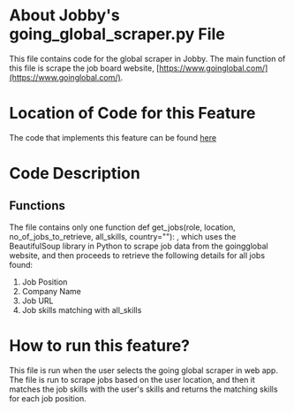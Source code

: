 # About Jobby's going_global_scraper.py File
This file contains code for the global scraper in Jobby. The main function of this file is scrape the job board website, [https://www.goinglobal.com/](https://www.goinglobal.com/).

# Location of Code for this Feature
The code that implements this feature can be found [here](https://github.com/sak007/Jobby/blob/documentation/code/Scraper/going_global_scraper.py)

# Code Description
## Functions

The file contains only one function def get_jobs(role, location, no_of_jobs_to_retrieve, all_skills, country=""): , which uses the BeautifulSoup library in Python to scrape job data from the goingglobal website, and then proceeds to retrieve the following details for all jobs found:

1. Job Position
2. Company Name
3. Job URL
4. Job skills matching with all_skills

# How to run this feature?
This file is run when the user selects the going global scraper in web app. The file is run to scrape jobs based on the user location, and then it matches the job skills with the user's skills and returns the matching skills for each job position. 